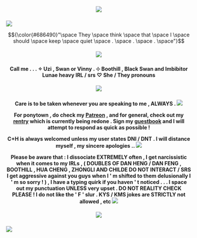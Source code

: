 <h5 align="center">
<img src="https://64.media.tumblr.com/6fce20cc8b3d410b7e6264daf6f27a70/e99cce9921be0798-16/s1280x1920/76ec0089442aa6bc10d621e2cdfa46ece7d47eeb.pnj"/>

</h5>

<img src="https://64.media.tumblr.com/b239f302ecb0bd2b35d7dc4440dce173/e99cce9921be0798-73/s2048x3072/f66f72a0163eed36083f2ba900ff2ed3fe2977bf.pnj"/>

$${\color{#686490}"\space They \space think \space that \space I \space should \space keep \space quiet \space . \space . \space . \space"}$$

<h5 align="center">
<img src="https://64.media.tumblr.com/7b76ffe0be2dcbc23f6981bbdd71d8b8/e99cce9921be0798-f5/s1280x1920/10704da2e2e69a224a49fa23cd13ca0a91f901e1.gif"/>
</h5>  

<h4 align="center">
Call me . . . ✧ Uzi , Swan or Vinny . ⊹ Boothill , Black Swan and Imbibitor Lunae heavy IRL / srs ♡ She / They pronouns
</h4> 
<h5 align="center">
<img src="https://64.media.tumblr.com/7f5f614e5993bc6fb4770163b2e0ae28/e99cce9921be0798-76/s500x750/ae618a5f69780b5676d5038825a243f4b2b5c618.pnj"/>
</h5>  
<h4 align="center">

Care is to be taken whenever you are speaking to me , ALWAYS . <img src="https://64.media.tumblr.com/feae7c4f445b72af61705c4a0980aa78/6e7c5624608eadc8-15/s100x200/2db14a095abc573f6d81d3587b4aa1dde0c987ed.gif"/>

For ponytown , do check my [Patreon](https://patreon.com/villyth) , and for general, check out my [rentry](https://rentry.co/Keqingxuan) which is currently being redone .
Sign my [guestbook](https://villyth.123guestbook.com/) and I will attempt to respond as quick as possible !

C+H is always welcomed unless my user states DNI / DNT . I will distance myself , my sincere apologies .. <img src="https://64.media.tumblr.com/ac3f568afc1f9b85d9fc58e43d131719/6e7c5624608eadc8-c7/s100x200/090be65513765f03bf3075078d7c3493a5c8b742.gif"/>

Please be aware that : I dissociate EXTREMELY often , I get narcissistic when it comes to my IRLs , ( DOUBLES OF DAN HENG / DAN FENG , BOOTHILL , HUA CHENG , ZHONGLI AND CHILDE DO NOT INTERACT / SRS I get aggressive against you guys when I ' m shifted to them delusionally I ' m so sorry ! ) , I have a typing quirk if you haven ' t noticed . . . I space out my punctuation UNLESS very upset . DO NOT REALITY CHECK PLEASE ! I do not like the ' F ' slur . KYS / KMS jokes are STRICTLY not allowed , etc <img src="https://64.media.tumblr.com/df1b28230ca26778110f2f2957f00956/6e7c5624608eadc8-fc/s100x200/74a276fa83aeac07773b8bd322f69d55fe27e009.gif"/>
</h4> 

<h5 align="center">
<img src="https://64.media.tumblr.com/5213930e99b1373f954584732493b846/68ab2ae39a2fe741-0d/s640x960/74a3347fce6e6dffea47db06cfd83ec362d668fc.pnj"/>
</h5>

<img src="https://64.media.tumblr.com/b239f302ecb0bd2b35d7dc4440dce173/e99cce9921be0798-73/s2048x3072/f66f72a0163eed36083f2ba900ff2ed3fe2977bf.pnj"/>

